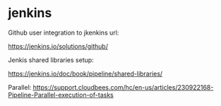 # jenkins

Github user integration to jkenkins url:

  https://jenkins.io/solutions/github/
  
  

Jenkis shared libraries setup:

   https://jenkins.io/doc/book/pipeline/shared-libraries/



Parallel:
  https://support.cloudbees.com/hc/en-us/articles/230922168-Pipeline-Parallel-execution-of-tasks
